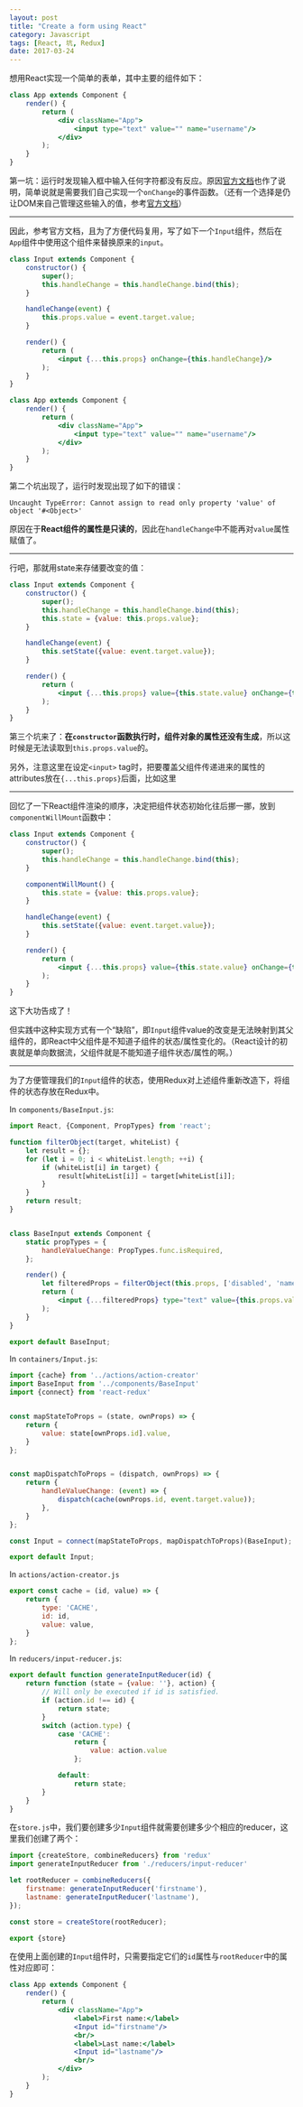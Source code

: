 ```yaml
---
layout: post
title: "Create a form using React"
category: Javascript
tags: [React, 坑, Redux]
date: 2017-03-24
---
```


想用React实现一个简单的表单，其中主要的组件如下：

```jsx
class App extends Component {
    render() {
        return (
            <div className="App">
                <input type="text" value="" name="username"/>
            </div>
        );
    }
}
```

第一坑：运行时发现输入框中输入任何字符都没有反应。原因[官方文档](https://facebook.github.io/react/docs/forms.html)也作了说明，简单说就是需要我们自己实现一个`onChange`的事件函数。（还有一个选择是仍让DOM来自己管理这些输入的值，参考[官方文档](https://facebook.github.io/react/docs/uncontrolled-components.html)）

---

因此，参考官方文档，且为了方便代码复用，写了如下一个`Input`组件，然后在`App`组件中使用这个组件来替换原来的`input`。

```jsx
class Input extends Component {
    constructor() {
        super();
        this.handleChange = this.handleChange.bind(this);
    }

    handleChange(event) {
        this.props.value = event.target.value;
    }

    render() {
        return (
            <input {...this.props} onChange={this.handleChange}/>
        );
    }
}

class App extends Component {
    render() {
        return (
            <div className="App">
                <input type="text" value="" name="username"/>
            </div>
        );
    }
}
```

第二个坑出现了，运行时发现出现了如下的错误：

```
Uncaught TypeError: Cannot assign to read only property 'value' of object '#<Object>'
```

原因在于**React组件的属性是只读的**，因此在`handleChange`中不能再对`value`属性赋值了。

<!--break-->

---

行吧，那就用state来存储要改变的值：

```jsx
class Input extends Component {
    constructor() {
        super();
        this.handleChange = this.handleChange.bind(this);
        this.state = {value: this.props.value};
    }

    handleChange(event) {
        this.setState({value: event.target.value});
    }

    render() {
        return (
            <input {...this.props} value={this.state.value} onChange={this.handleChange}/>
        );
    }
}
```

第三个坑来了：**在`constructor`函数执行时，组件对象的属性还没有生成**，所以这时候是无法读取到`this.props.value`的。

另外，注意这里在设定`<input>` tag时，把要覆盖父组件传递进来的属性的attributes放在`{...this.props}`后面，比如这里

---

回忆了一下React组件渲染的顺序，决定把组件状态初始化往后挪一挪，放到`componentWillMount`函数中：

```jsx
class Input extends Component {
    constructor() {
        super();
        this.handleChange = this.handleChange.bind(this);
    }

    componentWillMount() {
        this.state = {value: this.props.value};
    }

    handleChange(event) {
        this.setState({value: event.target.value});
    }

    render() {
        return (
            <input {...this.props} value={this.state.value} onChange={this.handleChange}/>
        );
    }
}
```

这下大功告成了！

但实践中这种实现方式有一个“缺陷”，即`Input`组件value的改变是无法映射到其父组件的，即React中父组件是不知道子组件的状态/属性变化的。（React设计的初衷就是单向数据流，父组件就是不能知道子组件状态/属性的啊。）

---

为了方便管理我们的`Input`组件的状态，使用Redux对上述组件重新改造下，将组件的状态存放在Redux中。

In `components/BaseInput.js`:

```jsx
import React, {Component, PropTypes} from 'react';

function filterObject(target, whiteList) {
    let result = {};
    for (let i = 0; i < whiteList.length; ++i) {
        if (whiteList[i] in target) {
            result[whiteList[i]] = target[whiteList[i]];
        }
    }
    return result;
}


class BaseInput extends Component {
    static propTypes = {
        handleValueChange: PropTypes.func.isRequired,
    };

    render() {
        let filteredProps = filterObject(this.props, ['disabled', 'name', 'type']);  // Used to filter non-DOM props
        return (
            <input {...filteredProps} type="text" value={this.props.value} onChange={this.props.handleValueChange}/>
        );
    }
}

export default BaseInput;
```

In `containers/Input.js`:

```javascript
import {cache} from '../actions/action-creator'
import BaseInput from '../components/BaseInput'
import {connect} from 'react-redux'


const mapStateToProps = (state, ownProps) => {
    return {
        value: state[ownProps.id].value,
    }
};


const mapDispatchToProps = (dispatch, ownProps) => {
    return {
        handleValueChange: (event) => {
            dispatch(cache(ownProps.id, event.target.value));
        },
    }
};

const Input = connect(mapStateToProps, mapDispatchToProps)(BaseInput);

export default Input;
```

In `actions/action-creator.js`

```javascript
export const cache = (id, value) => {
    return {
        type: 'CACHE',
        id: id,
        value: value,
    }
};
```

In `reducers/input-reducer.js`:

```javascript
export default function generateInputReducer(id) {
    return function (state = {value: ''}, action) {
        // Will only be executed if id is satisfied.
        if (action.id !== id) {
            return state;
        }
        switch (action.type) {
            case 'CACHE':
                return {
                    value: action.value
                };

            default:
                return state;
        }
    }
}
```

在`store.js`中，我们要创建多少`Input`组件就需要创建多少个相应的reducer，这里我们创建了两个：

```javascript
import {createStore, combineReducers} from 'redux'
import generateInputReducer from './reducers/input-reducer'

let rootReducer = combineReducers({
    firstname: generateInputReducer('firstname'),
    lastname: generateInputReducer('lastname'),
});

const store = createStore(rootReducer);

export {store}
```

在使用上面创建的`Input`组件时，只需要指定它们的`id`属性与`rootReducer`中的属性对应即可：

```jsx
class App extends Component {
    render() {
        return (
            <div className="App">
                <label>First name:</label>
                <Input id="firstname"/>
                <br/>
                <label>Last name:</label>
                <Input id="lastname"/>
                <br/>
            </div>
        );
    }
}
```


